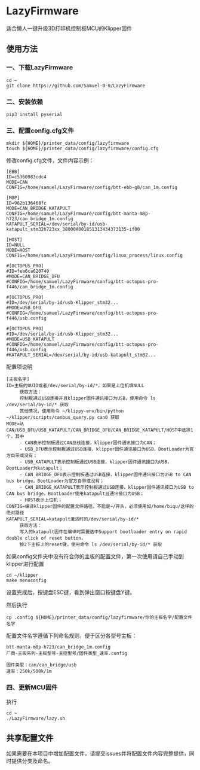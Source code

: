 # LazyFirmware
适合懒人一键升级3D打印机控制板MCU的Klipper固件

## 使用方法

### 一、下载LazyFirmware
```
cd ~
git clone https://github.com/Samuel-0-0/LazyFirmware
```

### 二、安装依赖
```
pip3 install pyserial
```

### 三、配置config.cfg文件
```
mkdir ${HOME}/printer_data/config/lazyfirmware
touch ${HOME}/printer_data/config/lazyfirmware/config.cfg
```
修改config.cfg文件，文件内容示例：
```
[EBB]
ID=c5360983cdc4
MODE=CAN
CONFIG=/home/samuel/LazyFirmware/config/btt-ebb-g0/can_1m.config

[M8P]
ID=962b136468fc
MODE=CAN_BRIDGE_KATAPULT
CONFIG=/home/samuel/LazyFirmware/config/btt-manta-m8p-h723/can_bridge_1m.config
KATAPULT_SERIAL=/dev/serial/by-id/usb-katapult_stm32h723xx_38000A001851313434373135-if00

[HOST]
ID=NULL
MODE=HOST
CONFIG=/home/samuel/LazyFirmware/config/linux_process/linux.config

#[OCTOPUS_PRO]
#ID=fea6ca620740
#MODE=CAN_BRIDGE_DFU
#CONFIG=/home/samuel/LazyFirmware/config/btt-octopus-pro-f446/can_bridge_1m.config

#[OCTOPUS_PRO]
#ID=/dev/serial/by-id/usb-Klipper_stm32...
#MODE=USB_DFU
#CONFIG=/home/samuel/LazyFirmware/config/btt-octopus-pro-f446/usb.config

#[OCTOPUS_PRO]
#ID=/dev/serial/by-id/usb-Klipper_stm32...
#MODE=USB_KATAPULT
#CONFIG=/home/samuel/LazyFirmware/config/btt-octopus-pro-f446/usb.config
#KATAPULT_SERIAL=/dev/serial/by-id/usb-katapult_stm32...

```
配置项说明
```
[主板名字]
ID=主板的UUID或者/dev/serial/by-id/*，如果是上位机填NULL
     获取方法：
     控制板通过USB连接并且klipper固件通讯接口为USB，使用命令 ls /dev/serial/by-id/* 获取
     其他情况，使用命令 ~/klippy-env/bin/python ~/klipper/scripts/canbus_query.py can0 获取
MODE=从CAN/USB_DFU/USB_KATAPULT/CAN_BRIDGE_DFU/CAN_BRIDGE_KATAPULT/HOST中选择1个，其中
     - CAN表示控制板通过CAN总线连接，klipper固件通讯接口为CAN；
     - USB_DFU表示控制板通过USB连接，klipper固件通讯接口为USB，BootLoader为官方自带或没有；
     - USB_KATAPULT表示控制板通过USB连接，klipper固件通讯接口为USB，BootLoader为katapult；
     - CAN_BRIDGE_DFU表示控制板通过USB连接，klipper固件通讯接口为USB to CAN bus bridge，BootLoader为官方自带或没有；
     - CAN_BRIDGE_KATAPULT表示控制板通过USB连接，klipper固件通讯接口为USB to CAN bus bridge，BootLoader使用katapult且通讯接口为USB；
     - HOST表示上位机；
CONFIG=编译klipper固件的配置文件路径。不能是~/开头，必须使用如/home/biqu/这样的绝对路径
KATAPULT_SERIAL=katapult激活时的/dev/serial/by-id/*
     获取方法：
     写入的katapult固件在编译时需要选中Support bootloader entry on rapid double click of reset button，
     按2下主板上的reset键，使用命令 ls /dev/serial/by-id/* 获取
```

如果config文件夹中没有符合你的主板的配置文件，第一次使用请自己手动到klipper进行配置
```
cd ~/klipper
make menuconfig
```
设置完成后，按键盘ESC键，看到弹出窗口按键盘Y键。

然后执行
```
cp .config ${HOME}/printer_data/config/lazyfirmware/你的主板名字/配置文件名字
```

配置文件名字遵循下列命名规则，便于区分各型号主板：
```
btt-manta-m8p-h723/can_bridge_1m.config
厂商-主板系列-主板型号-主控型号/固件类型_速率.config

固件类型：can/can_bridge/usb
速率：250k/500k/1m
```

### 四、更新MCU固件
执行
```
cd ~
./LazyFirmware/lazy.sh
```

## 共享配置文件
如果需要在本项目中增加配置文件，请提交issues并将配置文件内容完整提供，同时提供分类及命名。
